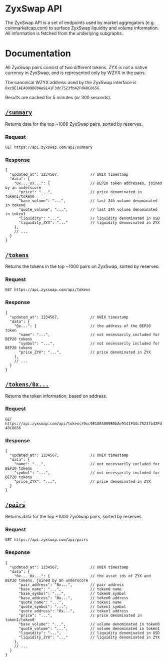 # ZyxSwap API

The ZyxSwap API is a set of endpoints used by market aggregators (e.g. coinmarketcap.com) to surface ZyxSwap liquidity
and volume information. All information is fetched from the underlying subgraphs.


# Documentation

All ZyxSwap pairs consist of two different tokens. ZYX is not a native currency in ZyxSwap, and is represented only by WZYX in the pairs.

The canonical WZYX address used by the ZyxSwap interface is `0xc9E1AEA009B0bAe9141F3dc7523fb42Fd48C8656`.

Results are cached for 5 minutes (or 300 seconds).

## [`/summary`](https://api.zyxswap.com/api/summary)

Returns data for the top ~1000 ZyxSwap pairs, sorted by reserves.

### Request

`GET https://api.zyxswap.com/api/summary`

### Response

```json5
{
  "updated_at": 1234567,              // UNIX timestamp
  "data": {
    "0x..._0x...": {                  // BEP20 token addresses, joined by an underscore
      "price": "...",                 // price denominated in token1/token0
      "base_volume": "...",           // last 24h volume denominated in token0
      "quote_volume": "...",          // last 24h volume denominated in token1
      "liquidity": "...",             // liquidity denominated in USD
      "liquidity_ZYX": "..."          // liquidity denominated in ZYX
    },
    // ...
  }
}
```

## [`/tokens`](https://api.zyxswap.com/api/tokens)

Returns the tokens in the top ~1000 pairs on ZyxSwap, sorted by reserves.

### Request

`GET https://api.zyxswap.com/api/tokens`

### Response

```json5
{
  "updated_at": 1234567,              // UNIX timestamp
  "data": {
    "0x...": {                        // the address of the BEP20 token
      "name": "...",                  // not necessarily included for BEP20 tokens
      "symbol": "...",                // not necessarily included for BEP20 tokens
      "price_ZYX": "...",             // price denominated in ZYX
    },
    // ...
  }
}
```

## [`/tokens/0x...`](https://api.zyxswap.com/api/tokens/0xc9E1AEA009B0bAe9141F3dc7523fb42Fd48C8656)

Returns the token information, based on address.

### Request

`GET https://api.zyxswap.com/api/tokens/0xc9E1AEA009B0bAe9141F3dc7523fb42Fd48C8656`

### Response

```json5
{
  "updated_at": 1234567,              // UNIX timestamp
  "data": {
    "name": "...",                    // not necessarily included for BEP20 tokens
    "symbol": "...",                  // not necessarily included for BEP20 tokens
    "price_ZYX": "...",               // price denominated in ZYX
  }
}
```

## [`/pairs`](https://api.zyxswap.com/api/pairs)

Returns data for the top ~1000 ZyxSwap pairs, sorted by reserves.

### Request

`GET https://api.zyxswap.com/api/pairs`

### Response

```json5
{
  "updated_at": 1234567,              // UNIX timestamp
  "data": {
    "0x..._0x...": {                  // the asset ids of ZYX and BEP20 tokens, joined by an underscore
      "pair_address": "0x...",        // pair address
      "base_name": "...",             // token0 name
      "base_symbol": "...",           // token0 symbol
      "base_address": "0x...",        // token0 address
      "quote_name": "...",            // token1 name
      "quote_symbol": "...",          // token1 symbol
      "quote_address": "0x...",       // token1 address
      "price": "...",                 // price denominated in token1/token0
      "base_volume": "...",           // volume denominated in token0
      "quote_volume": "...",          // volume denominated in token1
      "liquidity": "...",             // liquidity denominated in USD
      "liquidity_ZYX": "..."          // liquidity denominated in ZYX
    },
    // ...
  }
}
```
